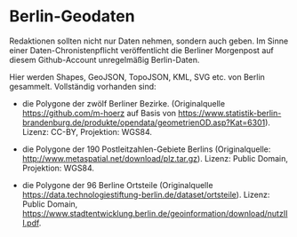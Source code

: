 Berlin-Geodaten
=============

Redaktionen sollten nicht nur Daten nehmen, sondern auch geben. Im Sinne einer Daten-Chronistenpflicht veröffentlicht die Berliner Morgenpost auf diesem Github-Account unregelmäßig Berlin-Daten.

Hier werden Shapes, GeoJSON, TopoJSON, KML, SVG etc. von Berlin gesammelt. Vollständig vorhanden sind: 

- die Polygone der zwölf Berliner Bezirke. (Originalquelle https://github.com/m-hoerz auf Basis von https://www.statistik-berlin-brandenburg.de/produkte/opendata/geometrienOD.asp?Kat=6301). Lizenz: CC-BY, Projektion: WGS84.

- die Polygone der 190 Postleitzahlen-Gebiete Berlins (Originalquelle: http://www.metaspatial.net/download/plz.tar.gz). Lizenz: Public Domain, Projektion: WGS84.

- die Polygone der 96 Berline Ortsteile (Originalquelle https://data.technologiestiftung-berlin.de/dataset/ortsteile). Lizenz: Public Domain, https://www.stadtentwicklung.berlin.de/geoinformation/download/nutzIII.pdf.